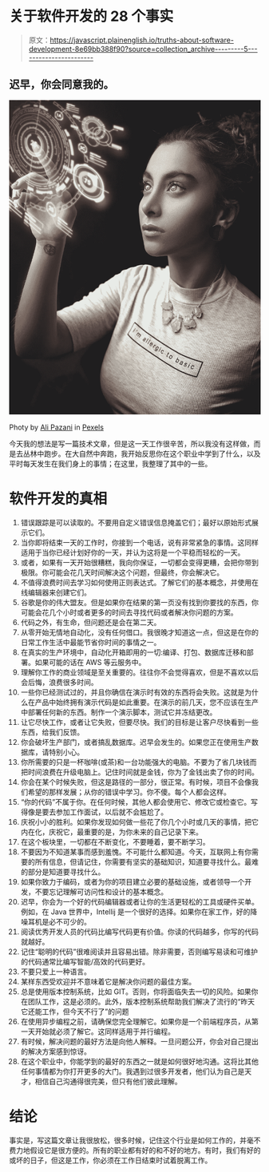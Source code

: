 # 关于软件开发的 28 个事实

> 原文：<https://javascript.plainenglish.io/truths-about-software-development-8e69bb388f90?source=collection_archive---------5----------------------->

## 迟早，你会同意我的。

![](img/c768a842ce624ca807f97b4137d55fe6.png)

Photy by [Ali Pazani](https://www.pexels.com/es-es/@alipazani?utm_content=attributionCopyText&utm_medium=referral&utm_source=pexels) in [Pexels](https://www.pexels.com/es-es/foto/foto-de-mujer-vistiendo-top-de-cuello-alto-2777898/?utm_content=attributionCopyText&utm_medium=referral&utm_source=pexels)

今天我的想法是写一篇技术文章，但是这一天工作很辛苦，所以我没有这样做，而是去丛林中跑步。在大自然中奔跑，我开始反思你在这个职业中学到了什么，以及平时每天发生在我们身上的事情；在这里，我整理了其中的一些。

# 软件开发的真相

1.  错误跟踪是可以读取的。不要用自定义错误信息掩盖它们；最好以原始形式展示它们。
2.  当你即将结束一天的工作时，你接到一个电话，说有非常紧急的事情。这同样适用于当你已经计划好你的一天，并认为这将是一个平稳而轻松的一天。
3.  或者，如果有一天开始很糟糕，我向你保证，一切都会变得更糟，会把你带到极限。你可能会花几天时间解决这个问题，但最终，你会解决它。
4.  不值得浪费时间去学习如何使用正则表达式。了解它们的基本概念，并使用在线编辑器来创建它们。
5.  谷歌是你的伟大盟友。但是如果你在结果的第一页没有找到你要找的东西，你可能会花几个小时或者更多的时间去寻找代码或者解决你问题的方案。
6.  代码之外，有生命，但问题还是会在第二天。
7.  从零开始无情地自动化，没有任何借口。我很晚才知道这一点，但这是在你的日常工作生活中最能节省你时间的事情之一。
8.  在真实的生产环境中，自动化开箱即用的一切:编译、打包、数据库迁移和部署。如果可能的话在 AWS 等云服务中。
9.  理解你工作的商业领域是至关重要的。往往你不会觉得喜欢，但是不喜欢以后会后悔，浪费很多时间。
10.  一些你已经测试过的，并且你确信在演示时有效的东西将会失败。这就是为什么在产品中始终拥有演示代码是如此重要。在演示的前几天，您不应该在生产中部署任何新的东西。制作一个演示脚本，测试它并冻结更改。
11.  让它尽快工作，或者让它失败，但要尽快。我们的目标是让客户尽快看到一些东西，给我们反馈。
12.  你会破坏生产部门，或者搞乱数据库。迟早会发生的。如果您正在使用生产数据库，请特别小心。
13.  你所需要的只是一杯咖啡(或茶)和一台功能强大的电脑。不要为了省几块钱而把时间浪费在升级电脑上。记住时间就是金钱，你为了金钱出卖了你的时间。
14.  你会在某个时候失败，但这是路径的一部分，很正常。有时候，项目不会像我们希望的那样发展；从你的错误中学习。你不傻。每个人都会这样。
15.  “你的代码”不属于你。在任何时候，其他人都会使用它、修改它或检查它。写得像是要去参加工作面试，以后就不会尴尬了。
16.  庆祝小小的胜利。如果你发现如何做一些花了你几个小时或几天的事情，把它内在化，庆祝它，最重要的是，为你未来的自己记录下来。
17.  在这个板块里，一切都在不断变化，不要睡着，要不断学习。
18.  不要因为不知道某事而感到羞愧。不可能什么都知道。今天，互联网上有你需要的所有信息，但请记住，你需要有坚实的基础知识，知道要寻找什么。最难的部分是知道要寻找什么。
19.  如果你致力于编码，或者为你的项目建立必要的基础设施，或者领导一个开发，不要忘记理解可访问性和设计的基本概念。
20.  迟早，你会为一个好的代码编辑器或者让你的生活更轻松的工具或硬件买单。例如，在 Java 世界中，Intellij 是一个很好的选择。如果你在家工作，好的降噪耳机是必不可少的。
21.  阅读优秀开发人员的代码比编写代码更有价值。你读的代码越多，你写的代码就越好。
22.  记住“聪明的代码”很难阅读并且容易出错。除非需要，否则编写易读和可维护的代码通常比编写智能/高效的代码更好。
23.  不要只爱上一种语言。
24.  某样东西受欢迎并不意味着它是解决你问题的最佳方案。
25.  总是使用版本控制系统，比如 GIT。否则，你将面临失去一切的风险。如果你在团队工作，这是必须的。此外，版本控制系统帮助我们解决了流行的“昨天它还能工作，但今天不行了”的问题
26.  在使用异步编程之前，请确保您完全理解它。如果你是一个前端程序员，从第一天开始就必须了解它。这同样适用于并行编程。
27.  有时候，解决问题的最好方法是向他人解释。一旦问题公开，你会对自己提出的解决方案感到惊讶。
28.  在这个职业中，你能学到的最好的东西之一就是如何很好地沟通。这将比其他任何事情都为你打开更多的大门。我遇到过很多开发者，他们认为自己是天才，相信自己沟通得很完美，但只有他们彼此理解。

# 结论

事实是，写这篇文章让我很放松，很多时候，记住这个行业是如何工作的，并毫不费力地假设它是很方便的。所有的职业都有好的和不好的地方。有时，我们有好的或坏的日子，但这是工作，你必须在工作日结束时试着脱离工作。